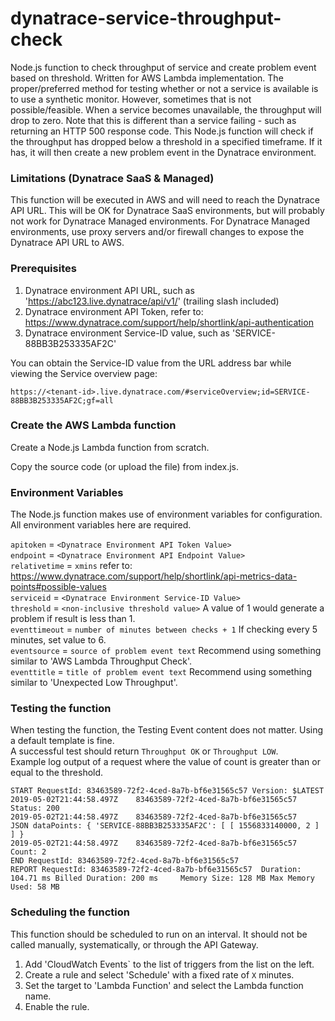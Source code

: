 # dynatrace-service-throughput-check
Node.js function to check throughput of service and create problem event based on threshold.  Written for AWS Lambda implementation.
The proper/preferred method for testing whether or not a service is available is to use a synthetic monitor.  However, sometimes that is not possible/feasible.  When a service becomes unavailable, the throughput will drop to zero.  Note that this is different than a service failing - such as returning an HTTP 500 response code.  This Node.js function will check if the throughput has dropped below a threshold in a specified timeframe.  If it has, it will then create a new problem event in the Dynatrace environment.

### Limitations (Dynatrace SaaS & Managed)
This function will be executed in AWS and will need to reach the Dynatrace API URL.  This will be OK for Dynatrace SaaS environments, but will probably not work for Dynatrace Managed environments.  For Dynatrace Managed environments, use proxy servers and/or firewall changes to expose the Dynatrace API URL to AWS.

### Prerequisites
1) Dynatrace environment API URL, such as 'https://abc123.live.dynatrace/api/v1/' (trailing slash included)
2) Dynatrace environment API Token, refer to: https://www.dynatrace.com/support/help/shortlink/api-authentication
3) Dynatrace environment Service-ID value, such as 'SERVICE-88BB3B253335AF2C'

You can obtain the Service-ID value from the URL address bar while viewing the Service overview page:
```
https://<tenant-id>.live.dynatrace.com/#serviceOverview;id=SERVICE-88BB3B253335AF2C;gf=all
```

### Create the AWS Lambda function

Create a Node.js Lambda function from scratch.

Copy the source code (or upload the file) from index.js.

### Environment Variables

The Node.js function makes use of environment variables for configuration.  All environment variables here are required.

``apitoken`` = ``<Dynatrace Environment API Token Value>``\
``endpoint`` = ``<Dynatrace Environment API Endpoint Value>``\
``relativetime`` = ``xmins`` refer to: https://www.dynatrace.com/support/help/shortlink/api-metrics-data-points#possible-values \
``serviceid`` = ``<Dynatrace Environment Service-ID Value>``\
``threshold`` = ``<non-inclusive threshold value>`` A value of 1 would generate a problem if result is less than 1.\
``eventtimeout`` = ``number of minutes between checks + 1`` If checking every 5 minutes, set value to 6.\
``eventsource`` = ``source of problem event text`` Recommend using something similar to 'AWS Lambda Throughput Check'.\
``eventtitle`` = ``title of problem event text`` Recommend using something similar to 'Unexpected Low Throughput'.


### Testing the function
When testing the function, the Testing Event content does not matter.  Using a default template is fine.\
A successful test should return ``Throughput OK`` or ``Throughput LOW``.\
Example log output of a request where the value of count is greater than or equal to the threshold.
```
START RequestId: 83463589-72f2-4ced-8a7b-bf6e31565c57 Version: $LATEST
2019-05-02T21:44:58.497Z	83463589-72f2-4ced-8a7b-bf6e31565c57	Status: 200
2019-05-02T21:44:58.497Z	83463589-72f2-4ced-8a7b-bf6e31565c57	JSON dataPoints: { 'SERVICE-88BB3B253335AF2C': [ [ 1556833140000, 2 ] ] }
2019-05-02T21:44:58.497Z	83463589-72f2-4ced-8a7b-bf6e31565c57	Count: 2
END RequestId: 83463589-72f2-4ced-8a7b-bf6e31565c57
REPORT RequestId: 83463589-72f2-4ced-8a7b-bf6e31565c57	Duration: 104.71 ms	Billed Duration: 200 ms 	Memory Size: 128 MB	Max Memory Used: 58 MB	
```

### Scheduling the function

This function should be scheduled to run on an interval.  It should not be called manually, systematically, or through the API Gateway.
1) Add 'CloudWatch Events` to the list of triggers from the list on the left.
2) Create a rule and select 'Schedule' with a fixed rate of ``X`` minutes.
3) Set the target to 'Lambda Function' and select the Lambda function name.
4) Enable the rule.
